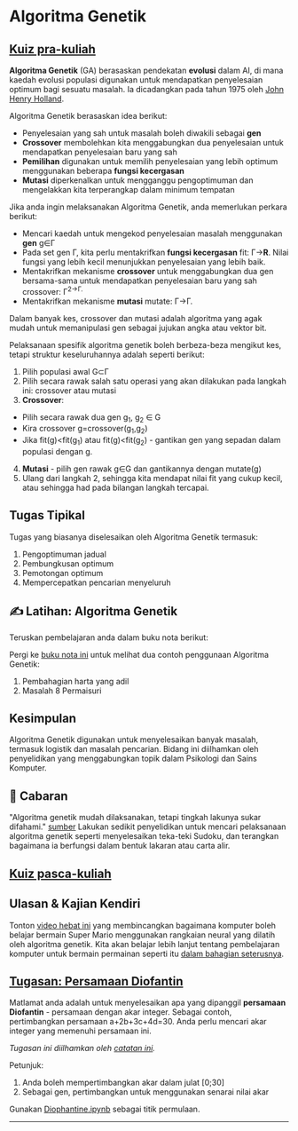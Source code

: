 <!--
CO_OP_TRANSLATOR_METADATA:
{
  "original_hash": "6bbd632dfe6c62e5f66bb51fd78c174a",
  "translation_date": "2025-09-23T10:46:49+00:00",
  "source_file": "lessons/6-Other/21-GeneticAlgorithms/README.md",
  "language_code": "ms"
}
-->
# Algoritma Genetik

## [Kuiz pra-kuliah](https://ff-quizzes.netlify.app/en/ai/quiz/41)

**Algoritma Genetik** (GA) berasaskan pendekatan **evolusi** dalam AI, di mana kaedah evolusi populasi digunakan untuk mendapatkan penyelesaian optimum bagi sesuatu masalah. Ia dicadangkan pada tahun 1975 oleh [John Henry Holland](https://wikipedia.org/wiki/John_Henry_Holland).

Algoritma Genetik berasaskan idea berikut:

* Penyelesaian yang sah untuk masalah boleh diwakili sebagai **gen**
* **Crossover** membolehkan kita menggabungkan dua penyelesaian untuk mendapatkan penyelesaian baru yang sah
* **Pemilihan** digunakan untuk memilih penyelesaian yang lebih optimum menggunakan beberapa **fungsi kecergasan**
* **Mutasi** diperkenalkan untuk mengganggu pengoptimuman dan mengelakkan kita terperangkap dalam minimum tempatan

Jika anda ingin melaksanakan Algoritma Genetik, anda memerlukan perkara berikut:

 * Mencari kaedah untuk mengekod penyelesaian masalah menggunakan **gen** g&in;&Gamma;
 * Pada set gen &Gamma;, kita perlu mentakrifkan **fungsi kecergasan** fit: &Gamma;&rightarrow;**R**. Nilai fungsi yang lebih kecil menunjukkan penyelesaian yang lebih baik.
 * Mentakrifkan mekanisme **crossover** untuk menggabungkan dua gen bersama-sama untuk mendapatkan penyelesaian baru yang sah crossover: &Gamma;<sup>2</sub>&rightarrow;&Gamma;.
 * Mentakrifkan mekanisme **mutasi** mutate: &Gamma;&rightarrow;&Gamma;.

Dalam banyak kes, crossover dan mutasi adalah algoritma yang agak mudah untuk memanipulasi gen sebagai jujukan angka atau vektor bit.

Pelaksanaan spesifik algoritma genetik boleh berbeza-beza mengikut kes, tetapi struktur keseluruhannya adalah seperti berikut:

1. Pilih populasi awal G&subset;&Gamma;
2. Pilih secara rawak salah satu operasi yang akan dilakukan pada langkah ini: crossover atau mutasi
3. **Crossover**:
  * Pilih secara rawak dua gen g<sub>1</sub>, g<sub>2</sub> &in; G
  * Kira crossover g=crossover(g<sub>1</sub>,g<sub>2</sub>)
  * Jika fit(g)<fit(g<sub>1</sub>) atau fit(g)<fit(g<sub>2</sub>) - gantikan gen yang sepadan dalam populasi dengan g.
4. **Mutasi** - pilih gen rawak g&in;G dan gantikannya dengan mutate(g)
5. Ulang dari langkah 2, sehingga kita mendapat nilai fit yang cukup kecil, atau sehingga had pada bilangan langkah tercapai.

## Tugas Tipikal

Tugas yang biasanya diselesaikan oleh Algoritma Genetik termasuk:

1. Pengoptimuman jadual
1. Pembungkusan optimum
1. Pemotongan optimum
1. Mempercepatkan pencarian menyeluruh

## ✍️ Latihan: Algoritma Genetik

Teruskan pembelajaran anda dalam buku nota berikut:

Pergi ke [buku nota ini](Genetic.ipynb) untuk melihat dua contoh penggunaan Algoritma Genetik:

1. Pembahagian harta yang adil
1. Masalah 8 Permaisuri

## Kesimpulan

Algoritma Genetik digunakan untuk menyelesaikan banyak masalah, termasuk logistik dan masalah pencarian. Bidang ini diilhamkan oleh penyelidikan yang menggabungkan topik dalam Psikologi dan Sains Komputer.

## 🚀 Cabaran

"Algoritma genetik mudah dilaksanakan, tetapi tingkah lakunya sukar difahami." [sumber](https://wikipedia.org/wiki/Genetic_algorithm) Lakukan sedikit penyelidikan untuk mencari pelaksanaan algoritma genetik seperti menyelesaikan teka-teki Sudoku, dan terangkan bagaimana ia berfungsi dalam bentuk lakaran atau carta alir.

## [Kuiz pasca-kuliah](https://ff-quizzes.netlify.app/en/ai/quiz/42)

## Ulasan & Kajian Kendiri

Tonton [video hebat ini](https://www.youtube.com/watch?v=qv6UVOQ0F44) yang membincangkan bagaimana komputer boleh belajar bermain Super Mario menggunakan rangkaian neural yang dilatih oleh algoritma genetik. Kita akan belajar lebih lanjut tentang pembelajaran komputer untuk bermain permainan seperti itu [dalam bahagian seterusnya](../22-DeepRL/README.md).

## [Tugasan: Persamaan Diofantin](Diophantine.ipynb)

Matlamat anda adalah untuk menyelesaikan apa yang dipanggil **persamaan Diofantin** - persamaan dengan akar integer. Sebagai contoh, pertimbangkan persamaan a+2b+3c+4d=30. Anda perlu mencari akar integer yang memenuhi persamaan ini.

*Tugasan ini diilhamkan oleh [catatan ini](https://habr.com/post/128704/).*

Petunjuk:

1. Anda boleh mempertimbangkan akar dalam julat [0;30]
1. Sebagai gen, pertimbangkan untuk menggunakan senarai nilai akar

Gunakan [Diophantine.ipynb](Diophantine.ipynb) sebagai titik permulaan.

---

